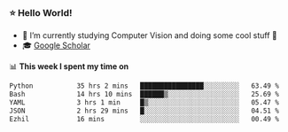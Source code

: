 ### ⭐️ Hello World!

<!--
**hologerry/hologerry** is a ✨ _special_ ✨ repository because its `README.md` (this file) appears on your GitHub profile.

Here are some ideas to get you started:

- 🔭 I’m currently working and studying on Computer Vision
- 🌱 I’m currently learning at Peking University
- 💬 Ask me about 
- 📫 How to reach me: E-mail
- 😄 Pronouns: he/his
- ⚡ Fun fact: Music is the Power
-->


- 🔭 I’m currently studying Computer Vision and doing some cool stuff 🤖
- 🎓 [Google Scholar](https://scholar.google.com/citations?user=3ykqW9wAAAAJ&hl=en)


📊 **This week I spent my time on**

<!--START_SECTION:waka-->

```txt
Python           35 hrs 2 mins   ████████████████░░░░░░░░░   63.49 %
Bash             14 hrs 10 mins  ██████▒░░░░░░░░░░░░░░░░░░   25.69 %
YAML             3 hrs 1 min     █▒░░░░░░░░░░░░░░░░░░░░░░░   05.47 %
JSON             2 hrs 29 mins   █░░░░░░░░░░░░░░░░░░░░░░░░   04.51 %
Ezhil            16 mins         ░░░░░░░░░░░░░░░░░░░░░░░░░   00.49 %
```

<!--END_SECTION:waka-->
